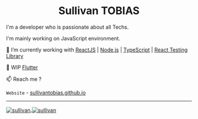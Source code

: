 <h1 align="center"> Sullivan TOBIAS </h1>

I'm a developer who is passionate about all Techs.

I'm mainly working on JavaScript environment.

🔭 I’m currently working with [ReactJS](https://reactjs.org/) | [Node.js](https://nodejs.org) | [TypeScript](https://www.typescriptlang.org) | [React Testing Library](https://testing-library.com)

🚧 WIP  [Flutter](https://flutter.dev)

📫 Reach me ?

`Website` - [sullivantobias.github.io](https://sullivantobias.github.io)

---

<div>
    <a href="https://github.com/sullivantobias">
    <img align="center" src="https://github-readme-stats.vercel.app/api/top-langs/?username=sullivantobias&show_icons=true&icon_color=805AD5&text_color=718096&bg_color=ffffff00&hide_title=true&include_all_commits=true&count_private=true&hide_border=true" alt=sullivan />
  </a>
  <a href="https://github.com/sullivantobias">
    <img align="center" src="https://github-readme-stats.vercel.app/api?username=sullivantobias&show_icons=true&icon_color=805AD5&text_color=718096&bg_color=ffffff00&hide_title=true&include_all_commits=true&count_private=true&hide_border=true" alt=sullivan />
  </a>
</div>



